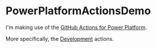 # PowerPlatformActionsDemo

I'm making use of the [GitHub Actions for Power Platform](https://learn.microsoft.com/en-us/power-platform/alm/devops-github-actions).

More specifically, the [Development](https://learn.microsoft.com/en-us/power-platform/alm/devops-github-available-actions) actions.
